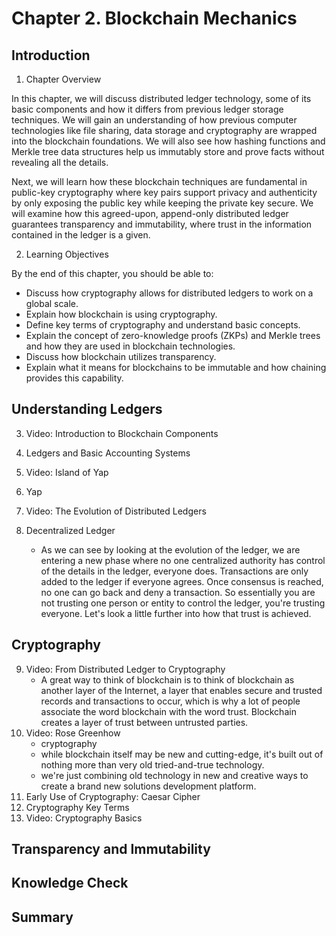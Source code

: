 # Chapter 2. Blockchain Mechanics

## Introduction

1. Chapter Overview

In this chapter, we will discuss distributed ledger technology, some of its basic components and how it differs from previous ledger storage techniques. We will gain an understanding of how previous computer technologies like file sharing, data storage and cryptography are wrapped into the blockchain foundations. We will also see how hashing functions and Merkle tree data structures help us immutably store and prove facts without revealing all the details.

Next, we will learn how these blockchain techniques are fundamental in public-key cryptography where key pairs support privacy and authenticity by only exposing the public key while keeping the private key secure. We will examine how this agreed-upon, append-only distributed ledger guarantees transparency and immutability, where trust in the information contained in the ledger is a given.

2. Learning Objectives

By the end of this chapter, you should be able to:

- Discuss how cryptography allows for distributed ledgers to work on a global scale.
- Explain how blockchain is using cryptography.
- Define key terms of cryptography and understand basic concepts.
- Explain the concept of zero-knowledge proofs (ZKPs) and Merkle trees and how they are used in blockchain technologies.
- Discuss how blockchain utilizes transparency.
- Explain what it means for blockchains to be immutable and how chaining provides this capability.

## Understanding Ledgers

3. Video: Introduction to Blockchain Components

4. Ledgers and Basic Accounting Systems

5. Video: Island of Yap
6. Yap
7. Video: The Evolution of Distributed Ledgers
8. Decentralized Ledger
   - As we can see by looking at the evolution of the ledger, we are entering a new phase where no one centralized authority has control of the details in the ledger, everyone does. Transactions are only added to the ledger if everyone agrees. Once consensus is reached, no one can go back and deny a transaction. So essentially you are not trusting one person or entity to control the ledger, you're trusting everyone. Let's look a little further into how that trust is achieved.


## Cryptography

9. Video: From Distributed Ledger to Cryptography
   - A great way to think of blockchain is to think of blockchain as another layer of the Internet, a layer that enables secure and trusted records and transactions to occur, which is why a lot of people associate the word blockchain with the word trust. Blockchain creates a layer of trust between untrusted parties.
10. Video: Rose Greenhow
    - cryptography
    - while blockchain itself may be new and cutting-edge, it's built out of nothing more than very old tried-and-true technology.
    - we're just combining old technology in new and creative ways to create a brand new solutions development platform.
11. Early Use of Cryptography: Caesar Cipher
12. Cryptography Key Terms
13. Video: Cryptography Basics

## Transparency and Immutability

## Knowledge Check
## Summary